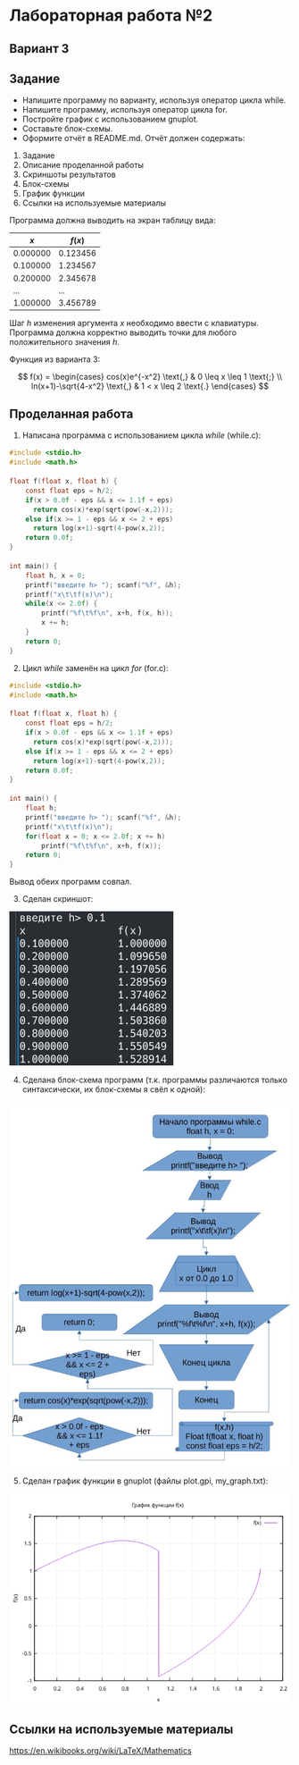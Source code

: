 # Лабораторная работа №2
## Вариант 3
## Задание
- Напишите программу по варианту, используя оператор цикла while.
- Напишите программу, используя оператор цикла for.
- Постройте график с использованием gnuplot.
- Составьте блок-схемы.
- Оформите отчёт в README.md. Отчёт должен содержать:
1. Задание
2. Описание проделанной работы
3. Скриншоты результатов
4. Блок-схемы
5. График функции
6. Ссылки на используемые материалы

Программа должна выводить на экран таблицу вида:

|$x$       |  $f(x)$  |
|----------|----------|
|0.000000  |  0.123456|
|0.100000  |  1.234567|
|0.200000  |  2.345678|
|...       |  ...     |
|1.000000  |  3.456789|

Шаг $h$ изменения аргумента $x$ необходимо ввести с клавиатуры. Программа должна корректно выводить точки для любого положительного значения $h$.

Функция из варианта 3:

$$
f(x) =
  \begin{cases}
    cos(x)e^{-x^2} \text{,}       & 0 \leq x \leq 1 \text{;} \\
    ln(x+1)-\sqrt{4-x^2} \text{,} & 1 < x \leq 2 \text{.}
  \end{cases}
$$

## Проделанная работа
1. Написана программа с использованием цикла $while$ (while.c):
```c
#include <stdio.h>
#include <math.h>

float f(float x, float h) {
    const float eps = h/2;
    if(x > 0.0f - eps && x <= 1.1f + eps)
      return cos(x)*exp(sqrt(pow(-x,2)));
    else if(x >= 1 - eps && x <= 2 + eps)
      return log(x+1)-sqrt(4-pow(x,2));
    return 0.0f;
}

int main() {
    float h, x = 0;
    printf("введите h> "); scanf("%f", &h);
    printf("x\t\tf(x)\n");
    while(x <= 2.0f) {
        printf("%f\t%f\n", x+h, f(x, h));
        x += h;
    }
    return 0;
}

```
2. Цикл $while$ заменён на цикл $for$ (for.c):
```c
#include <stdio.h>
#include <math.h>

float f(float x, float h) {
    const float eps = h/2;
    if(x > 0.0f - eps && x <= 1.1f + eps)
      return cos(x)*exp(sqrt(pow(-x,2)));
    else if(x >= 1 - eps && x <= 2 + eps)
      return log(x+1)-sqrt(4-pow(x,2));
    return 0.0f;
}

int main() {
    float h;
    printf("введите h> "); scanf("%f", &h);
    printf("x\t\tf(x)\n");
    for(float x = 0; x <= 2.0f; x += h)
        printf("%f\t%f\n", x+h, f(x));
    return 0;
}
```
Вывод обеих программ совпал.

3. Сделан скриншот:

![Снимок экрана](screen.png)

4. Сделана блок-схема программ (т.к. программы различаются только синтаксически, их блок-схемы я свёл к одной):

![Блок схема](schema.jpg)

5. Сделан график функции в gnuplot (файлы plot.gpi, my_graph.txt):

![График функции](plot.png)

## Ссылки на используемые материалы
https://en.wikibooks.org/wiki/LaTeX/Mathematics
